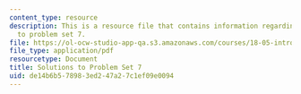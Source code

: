 ```yaml
---
content_type: resource
description: This is a resource file that contains information regarding solutions
  to problem set 7.
file: https://ol-ocw-studio-app-qa.s3.amazonaws.com/courses/18-05-introduction-to-probability-and-statistics-spring-2014/de14b6b578983ed247a27c1ef09e0094_MIT18_05S14_ps7_solutions.pdf
file_type: application/pdf
resourcetype: Document
title: Solutions to Problem Set 7
uid: de14b6b5-7898-3ed2-47a2-7c1ef09e0094
---
```

